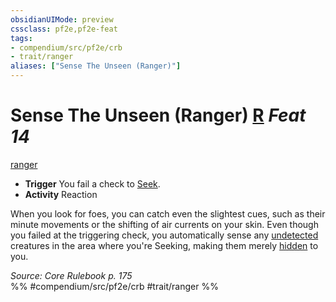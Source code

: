 ```yaml
---
obsidianUIMode: preview
cssclass: pf2e,pf2e-feat
tags:
- compendium/src/pf2e/crb
- trait/ranger
aliases: ["Sense The Unseen (Ranger)"]
---
```

# Sense The Unseen (Ranger)  [R](rules/core-rulebook/chapter-9-playing-the-game.md#Actions "Reaction") *Feat 14*  
[ranger](rules/traits/ranger.md "Ranger Class Trait")  

- **Trigger** You fail a check to [Seek](rules/actions/seek.md).
- **Activity** Reaction

When you look for foes, you can catch even the slightest cues, such as their minute movements or the shifting of air currents on your skin. Even though you failed at the triggering check, you automatically sense any [undetected](rules/conditions.md#Undetected) creatures in the area where you're Seeking, making them merely [hidden](rules/conditions.md#Hidden) to you.

*Source: Core Rulebook p. 175*  
%% #compendium/src/pf2e/crb #trait/ranger %%